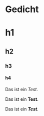 # Gedicht

# h1
## h2
### h3
#### h4

Das ist ein *Test*.

Das ist ein **Test**.

Das ist ein ***Test***.
